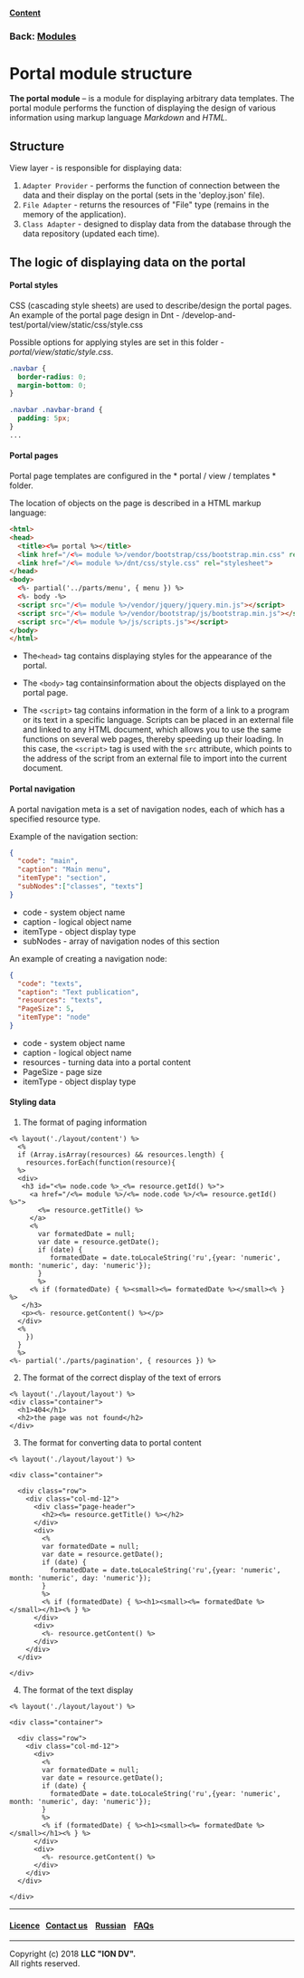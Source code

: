 #### [Content](/docs/en/index.md)

### Back: [Modules](/docs/en/3_modules_description/modules.md)

# Portal module structure

**The portal module** – is a module for displaying arbitrary data templates. The portal module performs the function of displaying the design of various information using markup language *Markdown* and *HTML*.


## Structure

View layer - is responsible for displaying data:

1. `Adapter Provider` - performs the function of connection between the data and their display on the portal (sets in the 'deploy.json' file).
2. `File Adapter` - returns the resources of "File" type (remains in the memory of the application).
3. `Class Adapter` - designed to display data from the database through the data repository (updated each time).

## The logic of displaying data on the portal

#### Portal styles

CSS (cascading style sheets) are used to describe/design the portal pages.
An example of the portal page design in Dnt - /develop-and-test/portal/view/static/css/style.css

Possible options for applying styles are set in this folder - *portal/view/static/style.css*.

```css
.navbar {
  border-radius: 0;
  margin-bottom: 0;
}

.navbar .navbar-brand {
  padding: 5px;
}
...
```

#### Portal pages

Portal page templates are configured in the * portal / view / templates * folder.

The location of objects on the page is described in a HTML markup language:

```html
<html>
<head>
  <title><%= portal %></title>
  <link href="/<%= module %>/vendor/bootstrap/css/bootstrap.min.css" rel="stylesheet">
  <link href="/<%= module %>/dnt/css/style.css" rel="stylesheet">
</head>
<body>
  <%- partial('../parts/menu', { menu }) %>
  <%- body -%>
  <script src="/<%= module %>/vendor/jquery/jquery.min.js"></script>
  <script src="/<%= module %>/vendor/bootstrap/js/bootstrap.min.js"></script>
  <script src="/<%= module %>/js/scripts.js"></script>
</body>
</html>
```

* The`<head>` tag contains displaying styles for the appearance of the portal.

* The `<body>` tag containsinformation about the objects displayed on the portal page.

* The `<script>` tag contains information in the form of a link to a program or its text in a specific language. Scripts can be placed in an external file and linked to any HTML document, which allows you to use the same functions on several web pages, thereby speeding up their loading. In this case, the `<script>` tag is used with the `src` attribute, which points to the address of the script from an external file to import into the current document.

#### Portal navigation

A portal navigation meta is a set of navigation nodes, each of which has a specified resource type.

Example of the navigation section:

```json
{
  "code": "main",
  "caption": "Main menu",
  "itemType": "section",
  "subNodes":["classes", "texts"]
}
```
* code - system object name
* caption - logical object name
* itemType - object display type
* subNodes - array of navigation nodes of this section

An example of creating a navigation node:

```json
{
  "code": "texts",
  "caption": "Text publication",
  "resources": "texts",
  "PageSize": 5,
  "itemType": "node"
}
```
* code - system object name
* caption - logical object name
* resources - turning data into a portal content
* PageSize - page size
* itemType -  object display type

#### Styling data


1. The format of paging information
```
<% layout('./layout/content') %>
  <%
  if (Array.isArray(resources) && resources.length) {
    resources.forEach(function(resource){
  %>
  <div>
   <h3 id="<%= node.code %>_<%= resource.getId() %>">
     <a href="/<%= module %>/<%= node.code %>/<%= resource.getId() %>">
       <%= resource.getTitle() %>
     </a>
     <%
       var formatedDate = null;
       var date = resource.getDate();
       if (date) {
          formatedDate = date.toLocaleString('ru',{year: 'numeric', month: 'numeric', day: 'numeric'});
       }
       %>
     <% if (formatedDate) { %><small><%= formatedDate %></small><% } %>
   </h3>
   <p><%- resource.getContent() %></p>
  </div>
  <%
    })
  }
  %>
<%- partial('./parts/pagination', { resources }) %>
```

2. The format of the correct display of the text of errors 

```
<% layout('./layout/layout') %>
<div class="container">
  <h1>404</h1>
  <h2>the page was not found</h2>
</div>
```

3. The format for converting data to portal content

```
<% layout('./layout/layout') %>

<div class="container">

  <div class="row">
    <div class="col-md-12">
      <div class="page-header">
        <h2><%= resource.getTitle() %></h2>
      </div>
      <div>
        <%
        var formatedDate = null;
        var date = resource.getDate();
        if (date) {
          formatedDate = date.toLocaleString('ru',{year: 'numeric', month: 'numeric', day: 'numeric'});
        }
        %>
        <% if (formatedDate) { %><h1><small><%= formatedDate %></small></h1><% } %>
      </div>
      <div>
        <%- resource.getContent() %>
      </div>
    </div>
  </div>

</div>
```

4. The format of the text display

```
<% layout('./layout/layout') %>

<div class="container">

  <div class="row">
    <div class="col-md-12">
      <div>
        <%
        var formatedDate = null;
        var date = resource.getDate();
        if (date) {
          formatedDate = date.toLocaleString('ru',{year: 'numeric', month: 'numeric', day: 'numeric'});
        }
        %>
        <% if (formatedDate) { %><h1><small><%= formatedDate %></small></h1><% } %>
      </div>
      <div>
        <%- resource.getContent() %>
      </div>
    </div>
  </div>

</div>
```

--------------------------------------------------------------------------  


 #### [Licence](/LICENSE)&ensp;  [Contact us](https://iondv.ru/index.html) &ensp;  [Russian](/docs/ru/3_modules_description/portal.md) &ensp; [FAQs](/faqs.md)   <div><img src="https://mc.iondv.com/watch/local/docs/framework" style="position:absolute; left:-9999px;" height=1 width=1 alt="iondv metrics"></div>       



--------------------------------------------------------------------------  

Copyright (c) 2018 **LLC "ION DV".**   
All rights reserved. 